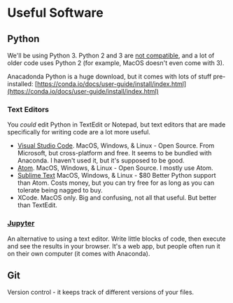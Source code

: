 # Useful Software

## Python

We'll be using Python 3. Python 2 and 3 are [not compatible](https://www.dataquest.io/blog/python-2-or-3/), and a lot of older code uses Python 2 (for example, MacOS doesn't even come with 3).

Anacadonda Python is a huge download, but it comes with lots of stuff pre-installed: [https://conda.io/docs/user-guide/install/index.html](https://conda.io/docs/user-guide/install/index.html)

### Text Editors

You *could* edit Python in TextEdit or Notepad, but text editors that are made specifically for writing code are a lot more useful.

 - [Visual Studio Code](https://code.visualstudio.com/). MacOS, Windows, & Linux - Open Source. From Microsoft, but cross-platform and free. It seems to be bundled with Anaconda. I haven't used it, but it's supposed to be good.
 - [Atom](https://atom.io/). MacOS, Windows, & Linux - Open Source. I mostly use Atom.
 - [Sublime Text](https://www.sublimetext.com/) MacOS, Windows, & Linux - $80 Better Python support than Atom. Costs money, but you can try free for as long as you can tolerate being nagged to buy.
 - XCode. MacOS only. Big and confusing, not all that useful. But better than TextEdit.

### [Jupyter](http://jupyter.org/)

An alternative to using a text editor. Write little blocks of code, then execute and see the results in your browser. It's a web app, but people often run it on their own computer (it comes with Anaconda).

## Git

Version control - it keeps track of different versions of your files.
